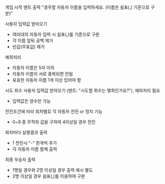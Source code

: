 게임 시작 멘트 출력 "경주할 자동차 이름을 입력하세요. (이름은 쉼표(,) 기준으로 구분)"

사용자 입력값 받아오기
* 여러대의 자동차 입력 시 쉽표(,)를 기준으로 구분
* 각 이름 앞뒤 공백 제거
* 빈값(무효값) 제거

예외처리
* 자동차 이름은 5자 이하
* 자동차 이름이 서로 중복되면 안됨
* 유효한 자동차 이름 1개 이상 있어야 함

시도 회수 사용자 입력값 받아오기 (멘트: "시도할 회수는 몇회인가요?"), 예외처리 필요
* 입력값은 양수만 가능

전진조건에 따라 회차별로 각 자동차 전진 or 정지 기능
* 0~9 중 무작위 값을 구하여 4이상일 경우 전진

회차마다 실행결과 출력
* 1 전진시 "-" 한개씩 추가
* 각 자동차 이름 함께 출력

최종 우승자 출력
* 1명일 경우와 2명 이상일 경우 출력 예시 별도
* 2명 이상일 경우 쉼표(,)를 이용하여 구분
